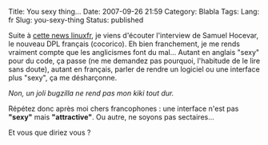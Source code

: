 Title: You sexy thing...
Date: 2007-09-26 21:59
Category: Blabla
Tags:
Lang: fr
Slug: you-sexy-thing
Status: published

Suite à [cette news linuxfr](https://linuxfr.org/2007/05/03/22448.html), je
viens d'écouter l'interview de Samuel Hocevar, le nouveau DPL français
(cocorico). Eh bien franchement, je me rends vraiment compte que les
anglicismes font du mal... Autant en anglais "sexy" pour du code, ça passe (ne
me demandez pas pourquoi, l'habitude de le lire sans doute), autant en
français, parler de rendre un logiciel ou une interface plus "sexy", ça me
désharçonne.

*Non, un joli bugzilla ne rend pas mon kiki tout dur.*

Répétez donc après moi chers francophones : une interface n'est pas **"sexy"**
mais **"attractive"**. Ou autre, ne soyons pas sectaires...

Et vous que diriez vous ?
